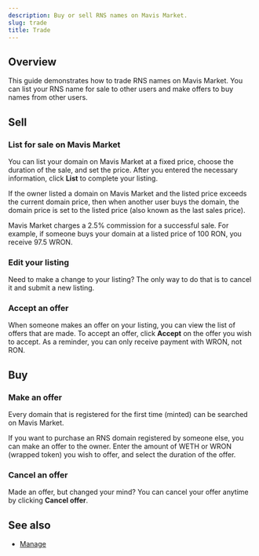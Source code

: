 ```yaml
---
description: Buy or sell RNS names on Mavis Market.
slug: trade
title: Trade
---
```


## Overview

This guide demonstrates how to trade RNS names on Mavis Market. You can list your RNS name for sale to other users and make offers to buy names from other users.

## Sell

### List for sale on Mavis Market

You can list your domain on Mavis Market at a fixed price, choose the duration of the sale, and set the price. After you entered the necessary information, click **List** to complete your listing.

If the owner listed a domain on Mavis Market and the listed price exceeds the current domain price, then when another user buys the domain, the domain price is set to the listed price (also known as the last sales price).

Mavis Market charges a 2.5% commission for a successful sale. For example, if someone buys your domain at a listed price of 100 RON, you receive 97.5 WRON.

### Edit your listing

Need to make a change to your listing? The only way to do that is to cancel it and submit a new listing.

### Accept an offer

When someone makes an offer on your listing, you can view the list of offers that are made. To accept an offer, click **Accept** on the offer you wish to accept. As a reminder, you can only receive payment with WRON, not RON.

## Buy

### Make an offer

Every domain that is registered for the first time (minted) can be searched on Mavis Market.

If you want to purchase an RNS domain registered by someone else, you can make an offer to the owner. Enter the amount of WETH or WRON (wrapped token) you wish to offer, and select the duration of the offer.

### Cancel an offer

Made an offer, but changed your mind? You can cancel your offer anytime by clicking **Cancel offer**.

## See also

* [Manage](./manage.md)
